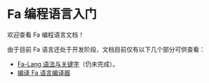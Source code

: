 # Fa 编程语言入门

欢迎查看 Fa 编程语言文档！

由于目前 Fa 语言还处于开发阶段，文档目前仅有以下几个部分可供查看：

- [Fa-Lang 语法与关键字](../1-falang-syntax-and-keywords/)（仍未完成）。
- [编译 Fa 语言编译器](../complie-fa-lang-compiler/)
